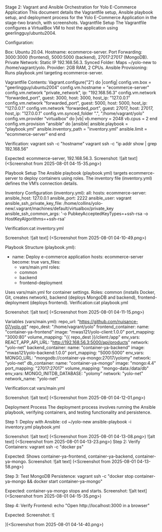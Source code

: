 Stage 2: Vagrant and Ansible Orchestration for Yolo E-Commerce Application
This document details the Vagrantfile setup, Ansible playbook setup, and deployment process for the Yolo E-Commerce Application in the stage-two branch, with screenshots.
Vagrantfile Setup
The Vagrantfile configures a VirtualBox VM to host the application using geerlingguy/ubuntu2004.

Configuration:

Box: Ubuntu 20.04.
Hostname: ecommerce-server.
Port Forwarding: 3000:3000 (frontend), 5000:5000 (backend), 27017:27017 (MongoDB).
Private Network: Static IP 192.168.56.3.
Synced Folder: Maps ~/yolo-new to /home/vagrant/yolo.
Provider: 2GB RAM, 2 CPUs.
Ansible Provisioning: Runs playbook.yml targeting ecommerce-server.


Vagrantfile Contents:
Vagrant.configure("2") do |config|
  config.vm.box = "geerlingguy/ubuntu2004"
  config.vm.hostname = "ecommerce-server"
  config.vm.network "private_network", ip: "192.168.56.3"
  config.vm.network "forwarded_port", guest: 3000, host: 3000, host_ip: "127.0.0.1"
  config.vm.network "forwarded_port", guest: 5000, host: 5000, host_ip: "127.0.0.1"
  config.vm.network "forwarded_port", guest: 27017, host: 27017, host_ip: "127.0.0.1"
  config.vm.synced_folder ".", "/home/vagrant/yolo"
  config.vm.provider "virtualbox" do |vb|
    vb.memory = 2048
    vb.cpus = 2
  end
  config.vm.provision "ansible" do |ansible|
    ansible.playbook = "playbook.yml"
    ansible.inventory_path = "inventory.yml"
    ansible.limit = "ecommerce-server"
  end
end


Verification:
vagrant ssh -c "hostname"
vagrant ssh -c "ip addr show | grep 192.168.56"


Expected: ecommerce-server, 192.168.56.3.
Screenshot:
![alt text]
(<Screenshot from 2025-08-01 04-15-35.png>)


Playbook Setup
The Ansible playbook (playbook.yml) targets ecommerce-server to deploy containers using roles. The inventory file (inventory.yml) defines the VM’s connection details.

Inventory Configuration (inventory.yml):
all:
  hosts:
    ecommerce-server:
      ansible_host: 127.0.0.1
      ansible_port: 2222
      ansible_user: vagrant
      ansible_ssh_private_key_file: /home/collins/yolo-new/.vagrant/machines/default/virtualbox/private_key
      ansible_ssh_common_args: '-o PubkeyAcceptedKeyTypes=+ssh-rsa -o HostKeyAlgorithms=+ssh-rsa'


Verification:cat inventory.yml


Screenshot:
![alt text]
(<Screenshot from 2025-08-01 04-10-49.png>)



Playbook Structure (playbook.yml):
- name: Deploy e-commerce application
  hosts: ecommerce-server
  become: true
  vars_files:
    - vars/main.yml
  roles:
    - common
    - backend
    - frontend-deployment


Uses vars/main.yml for container settings.
Roles: common (installs Docker, Git, creates network), backend (deploys MongoDB and backend), frontend-deployment (deploys frontend).
Verification:cat playbook.yml


Screenshot:
![alt text]
(<Screenshot from 2025-08-01 04-11-15.png>)



Variables (vars/main.yml):
repo_url: "https://github.com/nuisance-07/yolo.git"
repo_dest: "/home/vagrant/yolo"
frontend_container:
  name: "container-ya-frontend"
  image: "mwas121/yolo-client:1.0.0"
  port_mapping: "3000:80"
  volume_mapping: "{{ repo_dest }}/client:/app"
  env_vars:
    REACT_APP_API_URL: "http://192.168.56.3:5000/api/products"
  network: "yolo-net"
backend_container:
  name: "container-ya-backend"
  image: "mwas121/yolo-backend:1.0.0"
  port_mapping: "5000:5000"
  env_vars:
    MONGO_URL: "mongodb://container-ya-mongo:27017/yolomy"
  network: "yolo-net"
db_container:
  name: "container-ya-mongo"
  image: "mongo:4.4"
  port_mapping: "27017:27017"
  volume_mapping: "mongo-data:/data/db"
  env_vars:
    MONGO_INITDB_DATABASE: "yolomy"
  network: "yolo-net"
network_name: "yolo-net"


Verification:cat vars/main.yml


Screenshot:
![alt text]
(<Screenshot from 2025-08-01 04-12-01.png>)






Deployment Process
The deployment process involves running the Ansible playbook, verifying containers, and testing functionality and persistence.

Step 1: Deploy with Ansible:
cd ~/yolo-new
ansible-playbook -i inventory.yml playbook.yml


Screenshot:
![alt text]
(<Screenshot from 2025-08-01 04-13-08.png>)
![alt text]
(<Screenshot from 2025-08-01 04-13-23.png>)
Step 2: Verify Containers:
vagrant ssh -c "docker ps"


Expected: Shows container-ya-frontend, container-ya-backend, container-ya-mongo.
Screenshot:
![alt text]
(<Screenshot from 2025-08-01 04-13-58.png>)



Step 3: Test MongoDB Persistence:
vagrant ssh -c "docker stop container-ya-mongo && docker start container-ya-mongo"


Expected: container-ya-mongo stops and starts.
Screenshot:
![alt text]
(<Screenshot from 2025-08-01 04-15-35.png>)






Step 4: Verify Frontend:
echo "Open http://localhost:3000 in a browser"


Expected: 
Screenshot:
![
    
](<Screenshot from 2025-08-01 04-14-40.png>)

